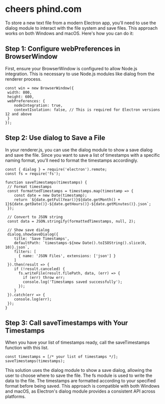 # cheers phind.com

To store a new text file from a modern Electron app, you'll need to use the dialog module to interact with the file system and save files. This approach works on both Windows and macOS. Here's how you can do it:

## Step 1: Configure webPreferences in BrowserWindow
First, ensure your BrowserWindow is configured to allow Node.js integration. This is necessary to use Node.js modules like dialog from the renderer process.

```
const win = new BrowserWindow({
 width: 800,
 height: 600,
 webPreferences: {
    nodeIntegration: true,
    contextIsolation: false, // This is required for Electron versions 12 and above
 }
});
```

## Step 2: Use dialog to Save a File
In your renderer.js, you can use the dialog module to show a save dialog and save the file. Since you want to save a list of timestamps with a specific naming format, you'll need to format the timestamps accordingly.

```
const { dialog } = require('electron').remote;
const fs = require('fs');

function saveTimestamps(timestamps) {
 // Format timestamps
 const formattedTimestamps = timestamps.map(timestamp => {
    const date = new Date(timestamp);
    return `${date.getFullYear()}${date.getMonth() + 1}${date.getDate()}-${date.getHours()}-${date.getMinutes()}.json`;
 });

 // Convert to JSON string
 const data = JSON.stringify(formattedTimestamps, null, 2);

 // Show save dialog
 dialog.showSaveDialog({
    title: 'Save Timestamps',
    defaultPath: `timestamps-${new Date().toISOString().slice(0, 10)}.json`,
    filters: [
      { name: 'JSON Files', extensions: ['json'] }
    ]
 }).then(result => {
    if (!result.canceled) {
      fs.writeFile(result.filePath, data, (err) => {
        if (err) throw err;
        console.log('Timestamps saved successfully');
      });
    }
 }).catch(err => {
    console.log(err);
 });
}
```

## Step 3: Call saveTimestamps with Your Timestamps
When you have your list of timestamps ready, call the saveTimestamps function with this list.

```
const timestamps = [/* your list of timestamps */];
saveTimestamps(timestamps);
```

This solution uses the dialog module to show a save dialog, allowing the user to choose where to save the file. The fs module is used to write the data to the file. The timestamps are formatted according to your specified format before being saved. This approach is compatible with both Windows and macOS, as Electron's dialog module provides a consistent API across platforms.
